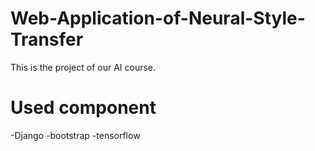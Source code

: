 # Web-Application-of-Neural-Style-Transfer
This is the project of our AI course.

# Used component
-Django
-bootstrap
-tensorflow

